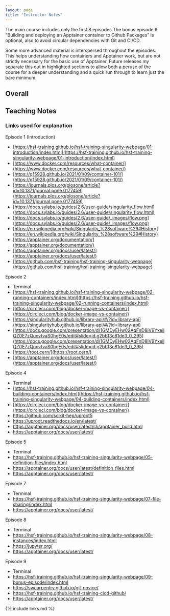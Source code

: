 ```yaml
---
layout: page
title: "Instructor Notes"
---
```


The main course includes only the first 8 episodes
The bonus episode 9 "Building and deploying an Apptainer container to Github Packages"
is optional, also to avoid circular dependencies with Git and CI/CD.

Some more advanced material is interspersed throughout the episodes.
This helps understanding how containers and Apptainer work,
but are not strictly necessary for the basic use of Apptainer.
Future releases my separate this out in highlighted sections
to allow both a peruse of the course for a deeper understanding
and a quick run through to learn just the bare minimum.

## Overall


## Teaching Notes

### Links used for explanation

Episode 1 (Introduction)
* [https://hsf-training.github.io/hsf-training-singularity-webpage/01-introduction/index.html](https://hsf-training.github.io/hsf-training-singularity-webpage/01-introduction/index.html)
* [https://www.docker.com/resources/what-container/](https://www.docker.com/resources/what-container/)
* [https://q15928.github.io/2021/01/09/container-101/](https://q15928.github.io/2021/01/09/container-101/)
* [https://journals.plos.org/plosone/article?id=10.1371/journal.pone.0177459](https://journals.plos.org/plosone/article?id=10.1371/journal.pone.0177459)
* [https://docs.sylabs.io/guides/2.6/user-guide/singularity_flow.html](https://docs.sylabs.io/guides/2.6/user-guide/singularity_flow.html)
* [https://docs.sylabs.io/guides/2.6/user-guide/_images/flow.png](https://docs.sylabs.io/guides/2.6/user-guide/_images/flow.png)
* [https://en.wikipedia.org/wiki/Singularity_%28software%29#History](https://en.wikipedia.org/wiki/Singularity_%28software%29#History)
* [https://apptainer.org/documentation/](https://apptainer.org/documentation/)
* [https://apptainer.org/docs/user/latest/](https://apptainer.org/docs/user/latest/)
* [https://github.com/hsf-training/hsf-training-singularity-webpage](https://github.com/hsf-training/hsf-training-singularity-webpage)

Episode 2
* Terminal
* [https://hsf-training.github.io/hsf-training-singularity-webpage/02-running-containers/index.html](https://hsf-training.github.io/hsf-training-singularity-webpage/02-running-containers/index.html)
* [https://circleci.com/blog/docker-image-vs-container/](https://circleci.com/blog/docker-image-vs-container/)
* [https://singularityhub.github.io/library-api/#/?id=library-api](https://singularityhub.github.io/library-api/#/?id=library-api)
* [https://docs.google.com/presentation/d/1GMDyEHw02AqFnD8IV9YxeilQZ0E7zQuovtvaS0hgE0s/edit#slide=id.g2bb13c81de3_0_295](https://docs.google.com/presentation/d/1GMDyEHw02AqFnD8IV9YxeilQZ0E7zQuovtvaS0hgE0s/edit#slide=id.g2bb13c81de3_0_295)
* [https://root.cern/](https://root.cern/)
* [https://apptainer.org/docs/user/latest/](https://apptainer.org/docs/user/latest/)

Episode 4
* Terminal
* [https://hsf-training.github.io/hsf-training-singularity-webpage/04-building-containers/index.html](https://hsf-training.github.io/hsf-training-singularity-webpage/04-building-containers/index.html)
* [https://circleci.com/blog/docker-image-vs-container/](https://circleci.com/blog/docker-image-vs-container/)
* <https://github.com/scikit-hep/uproot5>
* <https://uproot.readthedocs.io/en/latest/>
* <https://apptainer.org/docs/user/latest/cli/apptainer_build.html>
* <https://apptainer.org/docs/user/latest/>

Episode 5
* Terminal
* <https://hsf-training.github.io/hsf-training-singularity-webpage/05-definition-files/index.html>
* <https://apptainer.org/docs/user/latest/definition_files.html>
* <https://apptainer.org/docs/user/latest/>

Episode 7
* Terminal
* <https://hsf-training.github.io/hsf-training-singularity-webpage/07-file-sharing/index.html>
* <https://apptainer.org/docs/user/latest/>

Episode 8
* Terminal
* <https://hsf-training.github.io/hsf-training-singularity-webpage/08-instances/index.html>
* <https://jupyter.org/>
* <https://apptainer.org/docs/user/latest/>

Episode 9
* Terminal
* <https://hsf-training.github.io/hsf-training-singularity-webpage/09-bonus-episode/index.html>
* <https://swcarpentry.github.io/git-novice/>
* <https://hsf-training.github.io/hsf-training-cicd-github/>
* <https://apptainer.org/docs/user/latest/>

{% include links.md %}
